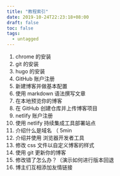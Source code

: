```yaml
---
title: "教程索引"
date: 2019-10-24T22:23:18+08:00
draft: false
toc: false
tags: 
  - untagged
---
```


1. chrome 的安装
1. git 的安装
1. hugo 的安装
2. GitHub 账户注册
4. 新建博客并做基本配置
5. 使用 markdown 语法撰写文章
6. 在本地预览你的博客
7. 在 GitHub 创建仓库并上传博客项目
3. netlify 账户注册
8. 使用 netlify 持续集成工具部署站点
9. 介绍什么是域名 （ 5min
10. 介绍并使用 浏览器开发者工具
11. 修改 css 文件以自定义博客的样式
12. 使用 git 更新你的博客
13. 修改错了怎么办？（演示如何进行版本回退
14. 博主们互相添加友情链接

